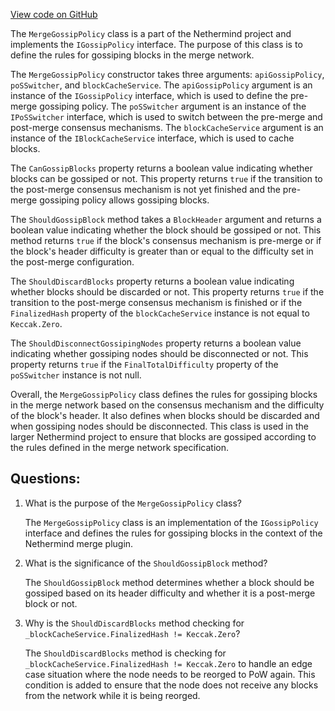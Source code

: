 [View code on GitHub](https://github.com/nethermindeth/nethermind/Nethermind.Merge.Plugin/MergeGossipPolicy.cs)

The `MergeGossipPolicy` class is a part of the Nethermind project and implements the `IGossipPolicy` interface. The purpose of this class is to define the rules for gossiping blocks in the merge network. 

The `MergeGossipPolicy` constructor takes three arguments: `apiGossipPolicy`, `poSSwitcher`, and `blockCacheService`. The `apiGossipPolicy` argument is an instance of the `IGossipPolicy` interface, which is used to define the pre-merge gossiping policy. The `poSSwitcher` argument is an instance of the `IPoSSwitcher` interface, which is used to switch between the pre-merge and post-merge consensus mechanisms. The `blockCacheService` argument is an instance of the `IBlockCacheService` interface, which is used to cache blocks.

The `CanGossipBlocks` property returns a boolean value indicating whether blocks can be gossiped or not. This property returns `true` if the transition to the post-merge consensus mechanism is not yet finished and the pre-merge gossiping policy allows gossiping blocks.

The `ShouldGossipBlock` method takes a `BlockHeader` argument and returns a boolean value indicating whether the block should be gossiped or not. This method returns `true` if the block's consensus mechanism is pre-merge or if the block's header difficulty is greater than or equal to the difficulty set in the post-merge configuration.

The `ShouldDiscardBlocks` property returns a boolean value indicating whether blocks should be discarded or not. This property returns `true` if the transition to the post-merge consensus mechanism is finished or if the `FinalizedHash` property of the `blockCacheService` instance is not equal to `Keccak.Zero`.

The `ShouldDisconnectGossipingNodes` property returns a boolean value indicating whether gossiping nodes should be disconnected or not. This property returns `true` if the `FinalTotalDifficulty` property of the `poSSwitcher` instance is not null.

Overall, the `MergeGossipPolicy` class defines the rules for gossiping blocks in the merge network based on the consensus mechanism and the difficulty of the block's header. It also defines when blocks should be discarded and when gossiping nodes should be disconnected. This class is used in the larger Nethermind project to ensure that blocks are gossiped according to the rules defined in the merge network specification.
## Questions: 
 1. What is the purpose of the `MergeGossipPolicy` class?
    
    The `MergeGossipPolicy` class is an implementation of the `IGossipPolicy` interface and defines the rules for gossiping blocks in the context of the Nethermind merge plugin.

2. What is the significance of the `ShouldGossipBlock` method?
    
    The `ShouldGossipBlock` method determines whether a block should be gossiped based on its header difficulty and whether it is a post-merge block or not.

3. Why is the `ShouldDiscardBlocks` method checking for `_blockCacheService.FinalizedHash != Keccak.Zero`?
    
    The `ShouldDiscardBlocks` method is checking for `_blockCacheService.FinalizedHash != Keccak.Zero` to handle an edge case situation where the node needs to be reorged to PoW again. This condition is added to ensure that the node does not receive any blocks from the network while it is being reorged.